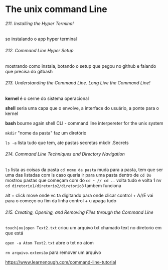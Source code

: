 # The unix command Line
###### 211. Installing the Hyper Terminal
so instalando o app hyper terminal

###### 212. Command Line Hyper Setup
mostrando como instala, botando o setup que pegou no github e falando que precisa do gitbash

###### 213. Understanding the Command Line. Long Live the Command Line!
**kernel** é o cerne do sistema operacional

**shell** seria uma capa que o envolve, a interface do usuário, a ponte para o kernel

**bash** bourne again shell
CLI - command line interpereter for the unix system

`mkdir` "nome da pasta" faz um diretório

`ls -a` lista tudo que tem, ate pastas secretas
mkdir .Secrets

###### 214. Command Line Techniques and Directory Navigation
`ls` lista as coisas da pasta
`cd nome da pasta` muda para a pasta, tem que ser uma das listadas com ls
caso queria ir para uma pasta dentro de
`cd Do` mostrou pastas que começam com do
`cd ~ // cd ..` volta tudo e volta 1 nv 
``cd diretorio1/diretorio2/diretorio3`` tambem funciona

alt + click move onde vc ta digitando para onde clicar
control + A//E vai para o começo ou fim da linha
control + u apaga tudo

###### 215. Creating, Opening, and Removing Files through the Command Line
`touch|ou|open Text2.txt` criou um arquivo txt chamado text no diretorio em que está

``open -a Atom Text2.txt`` abre o txt no atom

`rm arquivo.extensão` para remover um arquivo

https://www.learnenough.com/command-line-tutorial



